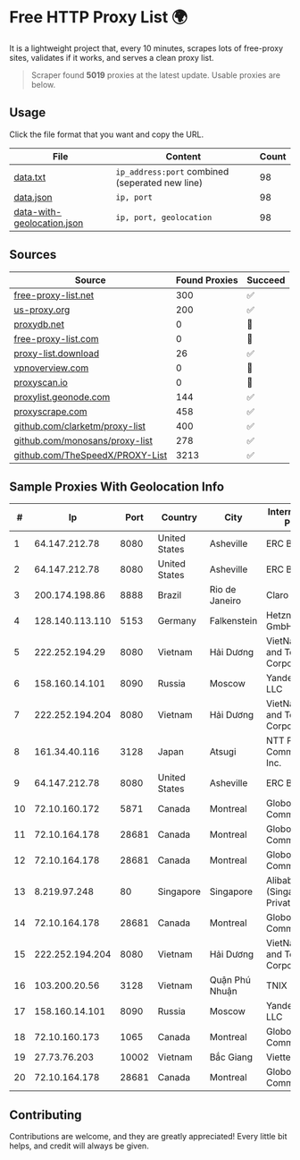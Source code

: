 
# Free HTTP Proxy List 🌍

It is a lightweight project that, every 10 minutes, scrapes lots of free-proxy sites, validates if it works, and serves a clean proxy list.


> Scraper found **5019** proxies at the latest update. Usable proxies are below.

## Usage

Click the file format that you want and copy the URL.


|File|Content|Count|
|----|-------|-----|
|[data.txt](https://raw.githubusercontent.com/themiralay/Proxy-List-World/master/data.txt)|`ip_address:port` combined (seperated new line)|98|
|[data.json](https://raw.githubusercontent.com/themiralay/Proxy-List-World/master/data.json)|`ip, port`|98|
|[data-with-geolocation.json](https://raw.githubusercontent.com/themiralay/Proxy-List-World/master/data-with-geolocation.json)|`ip, port, geolocation`|98|

## Sources

|Source|Found Proxies|Succeed|
|------|-------------|-------|
|[free-proxy-list.net](https://free-proxy-list.net)|300|✅|
|[us-proxy.org](https://www.us-proxy.org)|200|✅|
|[proxydb.net](http://proxydb.net)|0|🚫|
|[free-proxy-list.com](https://free-proxy-list.com/?page=&port=&type%5B%5D=http&type%5B%5D=https&up_time=0&search=Search)|0|🚫|
|[proxy-list.download](https://www.proxy-list.download/HTTP)|26|✅|
|[vpnoverview.com](https://vpnoverview.com/privacy/anonymous-browsing/free-proxy-servers)|0|🚫|
|[proxyscan.io](https://www.proxyscan.io)|0|🚫|
|[proxylist.geonode.com](https://proxylist.geonode.com/api/proxy-list?limit=300&page=1&sort_by=lastChecked&sort_type=desc&protocols=http,https)|144|✅|
|[proxyscrape.com](https://api.proxyscrape.com/v2/?request=displayproxies&protocol=http&timeout=10000&country=all&ssl=all&anonymity=all)|458|✅|
|[github.com/clarketm/proxy-list](https://raw.githubusercontent.com/clarketm/proxy-list/master/proxy-list-raw.txt)|400|✅|
|[github.com/monosans/proxy-list](https://raw.githubusercontent.com/monosans/proxy-list/main/proxies/http.txt)|278|✅|
|[github.com/TheSpeedX/PROXY-List](https://raw.githubusercontent.com/TheSpeedX/PROXY-List/master/http.txt)|3213|✅|


## Sample Proxies With Geolocation Info

|#|Ip|Port|Country|City|Internet Service Provider|
|-|--|----|-------|----|-------------------------|
|1|64.147.212.78|8080|United States|Asheville|ERC Broadband|
|2|64.147.212.78|8080|United States|Asheville|ERC Broadband|
|3|200.174.198.86|8888|Brazil|Rio de Janeiro|Claro S.A|
|4|128.140.113.110|5153|Germany|Falkenstein|Hetzner Online GmbH|
|5|222.252.194.29|8080|Vietnam|Hải Dương|VietNam Post and Telecom Corporation|
|6|158.160.14.101|8090|Russia|Moscow|Yandex.Cloud LLC|
|7|222.252.194.204|8080|Vietnam|Hải Dương|VietNam Post and Telecom Corporation|
|8|161.34.40.116|3128|Japan|Atsugi|NTT PC Communications, Inc.|
|9|64.147.212.78|8080|United States|Asheville|ERC Broadband|
|10|72.10.160.172|5871|Canada|Montreal|GloboTech Communications|
|11|72.10.164.178|28681|Canada|Montreal|GloboTech Communications|
|12|72.10.164.178|28681|Canada|Montreal|GloboTech Communications|
|13|8.219.97.248|80|Singapore|Singapore|Alibaba Cloud (Singapore) Private Limited|
|14|72.10.164.178|28681|Canada|Montreal|GloboTech Communications|
|15|222.252.194.204|8080|Vietnam|Hải Dương|VietNam Post and Telecom Corporation|
|16|103.200.20.56|3128|Vietnam|Quận Phú Nhuận|TNIX|
|17|158.160.14.101|8090|Russia|Moscow|Yandex.Cloud LLC|
|18|72.10.160.173|1065|Canada|Montreal|GloboTech Communications|
|19|27.73.76.203|10002|Vietnam|Bắc Giang|Viettel Group|
|20|72.10.164.178|28681|Canada|Montreal|GloboTech Communications|



## Contributing

Contributions are welcome, and they are greatly appreciated! Every
little bit helps, and credit will always be given.

